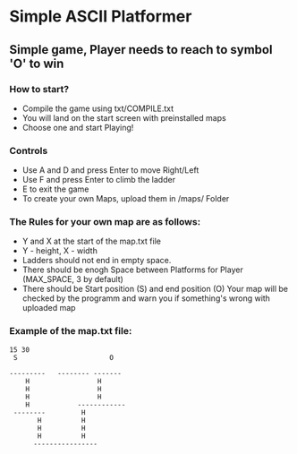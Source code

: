 # Simple ASCII Platformer
## Simple game, Player needs to reach to symbol 'O' to win
### How to start?
  - Compile the game using txt/COMPILE.txt
  - You will land on the start screen with preinstalled maps
  - Choose one and start Playing!

### Controls
  - Use A and D and press Enter to move Right/Left
  - Use F and press Enter to climb the ladder
  - E to exit the game
  - To create your own Maps, upload them in /maps/ Folder

### The Rules for your own map are as follows:
 - Y and X at the start of the map.txt file
 - Y - height, X - width
 - Ladders should not end in empty space.
 - There should be enogh Space between Platforms for Player (MAX_SPACE, 3 by default)
 - There should be Start position (S) and end position (O)
Your map will be checked by the programm and warn you if something's wrong with uploaded map
### Example of the map.txt file:

```
15 30
 S                       O  
                            
---------   -------- ------- 
    H                 H     
    H                 H     
    H                 H     
    H            ------------
 --------         H         
       H          H         
       H          H         
       H          H          
      ----------------      
```
